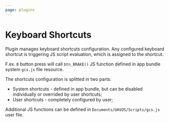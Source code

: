 ```yaml
---
page: plugins
---
```


# Keyboard Shortcuts

Plugin manages keyboard shortcuts configuration. Any configured keyboard shortcut is triggering JS script evaluation, which is assigned to the shortcut.

F.ex. `B` button press will call `btn_BRAKE()` JS function defined in app bundle system `gcs.js` file resource.

The shortcuts configuration is splitted in two parts:

* System shortcuts - defined in app bundle, but can be disabled individually or overrided by user shortcuts;
* User shortcuts - completely configured by user;

Additional JS functions can be defined in `Documents/UAVOS/Scripts/gcs.js` user file.
